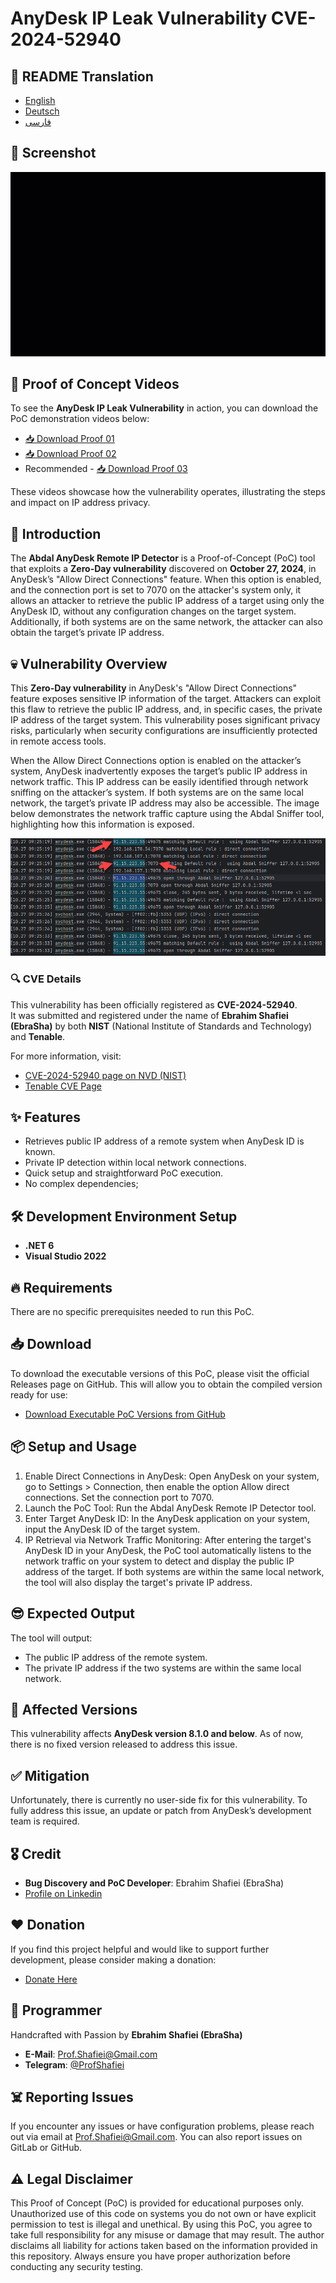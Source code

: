 # AnyDesk IP Leak Vulnerability CVE-2024-52940


## 🎤 README Translation
- [English](README.md)
- [Deutsch](README.de.md)
- [فارسی](README.fa.md)

## 📸 Screenshot

 <p align="center"><img src="abdal-anydesk-remote-ip-detector-proof.gif?raw=true"></p>

## 🎥 Proof of Concept Videos

To see the **AnyDesk IP Leak Vulnerability** in action, you can download the PoC demonstration videos below:

- [📥 Download Proof 01](https://github.com/ebrasha/abdal-anydesk-remote-ip-detector/raw/main/abdal-anydesk-remote-ip-detector-proof.mp4)
- [📥 Download Proof 02](https://github.com/ebrasha/abdal-anydesk-remote-ip-detector/raw/main/abdal-anydesk-remote-ip-detector-proof-2.mp4)
- Recommended - [📥 Download Proof 03](https://github.com/ebrasha/abdal-anydesk-remote-ip-detector/raw/main/abdal-anydesk-remote-ip-detector-proof-3.mp4)

These videos showcase how the vulnerability operates, illustrating the steps and impact on IP address privacy.

## 💎 Introduction
The **Abdal AnyDesk Remote IP Detector** is a Proof-of-Concept (PoC) tool that exploits a **Zero-Day vulnerability** discovered on **October 27, 2024**, in AnyDesk’s "Allow Direct Connections" feature. When this option is enabled, and the connection port is set to 7070 on the attacker's system only, it allows an attacker to retrieve the public IP address of a target using only the AnyDesk ID, without any configuration changes on the target system. Additionally, if both systems are on the same network, the attacker can also obtain the target’s private IP address.

## 💀 Vulnerability Overview
This **Zero-Day vulnerability** in AnyDesk's "Allow Direct Connections" feature exposes sensitive IP information of the target. Attackers can exploit this flaw to retrieve the public IP address, and, in specific cases, the private IP address of the target system. This vulnerability poses significant privacy risks, particularly when security configurations are insufficiently protected in remote access tools.

When the Allow Direct Connections option is enabled on the attacker’s system, AnyDesk inadvertently exposes the target’s public IP address in network traffic. This IP address can be easily identified through network sniffing on the attacker’s system. If both systems are on the same local network, the target’s private IP address may also be accessible. The image below demonstrates the network traffic capture using the Abdal Sniffer tool, highlighting how this information is exposed.

<p align="center"><img src="vulnerability-overview-01.png?raw=true"></p>

### 🔍 CVE Details
This vulnerability has been officially registered as **CVE-2024-52940**.  
It was submitted and registered under the name of **Ebrahim Shafiei (EbraSha)** by both **NIST** (National Institute of Standards and Technology) and **Tenable**.

For more information, visit:
- [CVE-2024-52940 page on NVD (NIST)](https://nvd.nist.gov/vuln/detail/CVE-2024-52940)
- [Tenable CVE Page](https://www.tenable.com/cve/CVE-2024-52940)



## ✨ Features
* Retrieves public IP address of a remote system when AnyDesk ID is known.
* Private IP detection within local network connections.
* Quick setup and straightforward PoC execution.
* No complex dependencies;
 

## 🛠️ Development Environment Setup
- **.NET 6**
- **Visual Studio 2022**
 

## 🔥 Requirements
There are no specific prerequisites needed to run this PoC.

## 📥 Download
To download the executable versions of this PoC, please visit the official Releases page on GitHub. This will allow you to obtain the compiled version ready for use:

- [Download Executable PoC Versions from GitHub](https://github.com/ebrasha/abdal-anydesk-remote-ip-detector/releases)

 

## 📦 Setup and Usage
1. Enable Direct Connections in AnyDesk: Open AnyDesk on your system, go to Settings > Connection, then enable the option Allow direct connections. Set the connection port to 7070.
2. Launch the PoC Tool: Run the Abdal AnyDesk Remote IP Detector tool.
3. Enter Target AnyDesk ID: In the AnyDesk application on your system, input the AnyDesk ID of the target system.
4. IP Retrieval via Network Traffic Monitoring: After entering the target's AnyDesk ID in your AnyDesk, the PoC tool automatically listens to the network traffic on your system to detect and display the public IP address of the target. If both systems are within the same local network, the tool will also display the target's private IP address.


## 😎 Expected Output
The tool will output:

* The public IP address of the remote system.
* The private IP address if the two systems are within the same local network.

## 🛑 Affected Versions

This vulnerability affects **AnyDesk version 8.1.0 and below**. As of now, there is no fixed version released to address this issue.

## ✅ Mitigation
Unfortunately, there is currently no user-side fix for this vulnerability. To fully address this issue, an update or patch from AnyDesk’s development team is required.

## 🎖️ Credit
- **Bug Discovery and PoC Developer**: Ebrahim Shafiei (EbraSha)
- [Profile on Linkedin](https://www.linkedin.com/in/profshafiei/)

 
## ❤️ Donation
If you find this project helpful and would like to support further development, please consider making a donation:
- [Donate Here](https://ebrasha.com/abdal-donation)

## 🤵 Programmer
Handcrafted with Passion by **Ebrahim Shafiei (EbraSha)**
- **E-Mail**: Prof.Shafiei@Gmail.com
- **Telegram**: [@ProfShafiei](https://t.me/ProfShafiei)

## ☠️ Reporting Issues
If you encounter any issues or have configuration problems, please reach out via email at Prof.Shafiei@Gmail.com. You can also report issues on GitLab or GitHub.

## ⚠️  Legal Disclaimer
This Proof of Concept (PoC) is provided for educational purposes only. Unauthorized use of this code on systems you do not own or have explicit permission to test is illegal and unethical. By using this PoC, you agree to take full responsibility for any misuse or damage that may result. The author disclaims all liability for actions taken based on the information provided in this repository. Always ensure you have proper authorization before conducting any security testing.